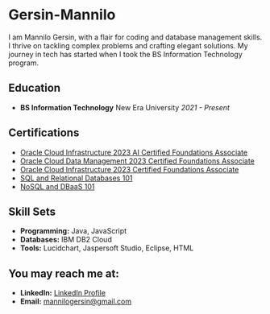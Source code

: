 # Gersin-Mannilo

I am Mannilo Gersin, with a flair for coding and database management skills. I thrive on tackling complex problems and crafting elegant solutions. My journey in tech has started when I took the BS Information Technology program.

## Education

- **BS Information Technology**
  New Era University
  *2021 - Present*

## Certifications

- [Oracle Cloud Infrastructure 2023 AI Certified Foundations Associate](https://catalog-education.oracle.com/pls/certview/sharebadge?id=9976ADA6CB9D3E593450EB9D0FFD6D2949CD7D850C11F4041EE4936DB22B3178)
- [Oracle Cloud Data Management 2023 Certified Foundations Associate](https://catalog-education.oracle.com/pls/certview/sharebadge?id=4338FFE64D52CCE0A7F948717E3A138BCE6523A8FE02E181722890DF4A690373)
- [Oracle Cloud Infrastructure 2023 Certified Foundations Associate](https://catalog-education.oracle.com/pls/certview/sharebadge?id=9976ADA6CB9D3E593450EB9D0FFD6D2949CD7D850C11F4041EE4936DB22B3178)
- [SQL and Relational Databases 101](Certification-Links)
- [NoSQL and DBaaS 101](https://courses.cognitiveclass.ai/certificates/cb3792cc72294446934ca52a354efe7e)

## Skill Sets

- **Programming:** Java, JavaScript
- **Databases:** IBM DB2 Cloud
- **Tools:** Lucidchart, Jaspersoft Studio, Eclipse, HTML

## You may reach me at:

- **LinkedIn:** [LinkedIn Profile](https://www.linkedin.com/in/mannilo-gersin-6835662a0/)
- **Email:** mannilogersin@gmail.com
